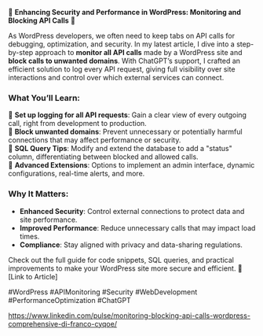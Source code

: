 🚀 **Enhancing Security and Performance in WordPress: Monitoring and Blocking API Calls** 🚀

As WordPress developers, we often need to keep tabs on API calls for debugging, optimization, and security. In my latest article, I dive into a step-by-step approach to **monitor all API calls** made by a WordPress site and **block calls to unwanted domains**. With ChatGPT’s support, I crafted an efficient solution to log every API request, giving full visibility over site interactions and control over which external services can connect.

### What You’ll Learn:
🔹 **Set up logging for all API requests**: Gain a clear view of every outgoing call, right from development to production.  
🔹 **Block unwanted domains**: Prevent unnecessary or potentially harmful connections that may affect performance or security.  
🔹 **SQL Query Tips**: Modify and extend the database to add a "status" column, differentiating between blocked and allowed calls.  
🔹 **Advanced Extensions**: Options to implement an admin interface, dynamic configurations, real-time alerts, and more.

### Why It Matters:
- **Enhanced Security**: Control external connections to protect data and site performance.
- **Improved Performance**: Reduce unnecessary calls that may impact load times.
- **Compliance**: Stay aligned with privacy and data-sharing regulations.

Check out the full guide for code snippets, SQL queries, and practical improvements to make your WordPress site more secure and efficient. 🔗 [Link to Article]

#WordPress #APIMonitoring #Security #WebDevelopment #PerformanceOptimization #ChatGPT

https://www.linkedin.com/pulse/monitoring-blocking-api-calls-wordpress-comprehensive-di-franco-cyqoe/
